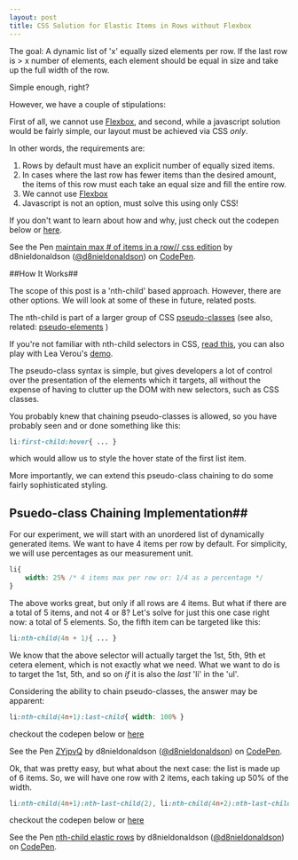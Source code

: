 ```yaml
---
layout: post
title: CSS Solution for Elastic Items in Rows without Flexbox
---
```



The goal: A dynamic list of 'x' equally sized elements per row. If the last row is > x number of elements, each element should be equal in size and take up the full width of the row.

Simple enough, right?

However, we have a couple of stipulations:

First of all, we cannot use [Flexbox](http://www.w3.org/TR/css3-flexbox/), and second, while a javascript solution would be fairly simple, our layout must be achieved via CSS _only_.

In other words, the requirements are:

1. Rows by default must have an explicit number of equally sized items.
2. In cases where the last row has fewer items than the desired amount, the items of this row must each take an equal size and fill the entire row.
3. We cannot use [Flexbox](http://www.w3.org/TR/css3-flexbox/)
4. Javascript is not an option, must solve this using only CSS!


If you don't want to learn about how and why, just check out the codepen below or [here][css-only-codepen].



<p data-height="350" data-theme-id="0" data-slug-hash="raKPYd" data-default-tab="result" data-user="d8nieldonaldson" class='codepen'>See the Pen <a href='http://codepen.io/d8nieldonaldson/pen/raKPYd/'>maintain max # of items in a row// css edition</a> by d8nieldonaldson (<a href='http://codepen.io/d8nieldonaldson'>@d8nieldonaldson</a>) on <a href='http://codepen.io'>CodePen</a>.</p>
<script async src="//assets.codepen.io/assets/embed/ei.js"></script>


##How It Works##

The scope of this post is a 'nth-child' based approach. However, there are other options. We will look at some of these in future, related posts.

The nth-child is part of a larger group of CSS [pseudo-classes](https://developer.mozilla.org/en-US/docs/Web/CSS/Pseudo-classes) (see also, related: [pseudo-elements](https://developer.mozilla.org/en-US/docs/Web/CSS/Pseudo-elements) )

If you're not familiar with nth-child selectors in CSS, [read this][nth-child-tricks], you can also play with Lea Verou's [demo](http://lea.verou.me/demos/nth.html).

The pseudo-class syntax is simple, but gives developers a lot of control over the presentation of the elements which it targets, all without the expense of having to clutter up the DOM with new selectors, such as CSS classes.

You probably knew that chaining pseudo-classes is allowed, so you have probably seen and or done something like this:

```css
li:first-child:hover{ ... }
```

which would allow us to style the hover state of the first list item.

More importantly, we can extend this pseudo-class chaining to do some fairly sophisticated styling.

## Psuedo-class Chaining Implementation##

For our experiment, we will start with an unordered list of dynamically generated items. We want to have 4 items per row by default. For simplicity, we will use percentages as our measurement unit.

```css
li{
	width: 25% /* 4 items max per row or: 1/4 as a percentage */
}
```

The above works great, but only if all rows are 4 items. But what if there are a total of 5 items, and not 4 or 8? Let's solve for just this one case right now: a total of 5 elements.
So, the fifth item can be targeted like this:

```css
li:nth-child(4n + 1){ ... }
````

We know that the above selector will actually target the 1st, 5th, 9th et cetera element, which is not exactly what we need. What we want to do is to target the 1st, 5th, and so on _if_ it is also the _last_ 'li' in the 'ul'.

Considering the ability to chain pseudo-classes, the answer may be apparent:

```css
li:nth-child(4n+1):last-child{ width: 100% }
```
checkout the codepen below or [here](http://codepen.io/d8nieldonaldson/pen/ZYjpvQ)
<p data-height="197" data-theme-id="12800" data-slug-hash="ZYjpvQ" data-default-tab="result" data-user="d8nieldonaldson" class='codepen'>See the Pen <a href='http://codepen.io/d8nieldonaldson/pen/ZYjpvQ/'>ZYjpvQ</a> by d8nieldonaldson (<a href='http://codepen.io/d8nieldonaldson'>@d8nieldonaldson</a>) on <a href='http://codepen.io'>CodePen</a>.</p>
<script async src="//assets.codepen.io/assets/embed/ei.js"></script>

Ok, that was pretty easy, but what about the next case: the list is made up of 6 items. So, we will have one row with 2 items, each taking up 50% of the width.

```css
li:nth-child(4n+1):nth-last-child(2), li:nth-child(4n+2):nth-last-child(1){}
```
checkout the codepen below or [here](http://codepen.io/d8nieldonaldson/pen/MYBQvo)
<p data-height="201" data-theme-id="12800" data-slug-hash="MYBQvo" data-default-tab="result" data-user="d8nieldonaldson" class='codepen'>See the Pen <a href='http://codepen.io/d8nieldonaldson/pen/MYBQvo/'>nth-child elastic rows</a> by d8nieldonaldson (<a href='http://codepen.io/d8nieldonaldson'>@d8nieldonaldson</a>) on <a href='http://codepen.io'>CodePen</a>.</p>
<script async src="//assets.codepen.io/assets/embed/ei.js"></script>




[css-only-codepen]:http://codepen.io/d8nieldonaldson/pen/raKPYd/

[nth-child-tricks]:https://css-tricks.com/how-nth-child-works/

